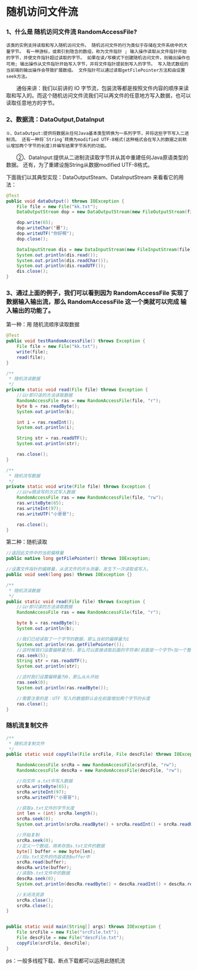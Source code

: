 # 随机访问文件流

### 1、什么是 随机访问文件流 RandomAccessFile?

	该类的实例支持读取和写入随机访问文件。 随机访问文件的行为类似于存储在文件系统中的大量字节。 有一种游标，或索引到隐含的数组，称为文件指针 ; 输入操作读取从文件指针开始的字节，并使文件指针超过读取的字节。 如果在读/写模式下创建随机访问文件，则输出操作也可用; 输出操作从文件指针开始写入字节，并将文件指针提前到写入的字节。 写入隐式数组的当前端的输出操作会导致扩展数组。 文件指针可以通过读取getFilePointer方法和由设置seek方法。

　　通俗来讲：我们以前讲的 IO 字节流，包装流等都是按照文件内容的顺序来读取和写入的。而这个随机访问文件流我们可以再文件的任意地方写入数据，也可以读取任意地方的字节。

### 2、数据流：DataOutput,DataInput

	①、DataOutput:提供将数据从任何Java基本类型转换为一系列字节，并将这些字节写入二进制流。 还有一种将`String`转换为modified UTF-8格式(这种格式会在写入的数据之前默认增加两个字节的长度)并编写结果字节系列的功能。

　　②、DataInput:提供从二进制流读取字节并从其中重建任何Java原语类型的数据。 还有，为了重建设施String从数据modified UTF-8格式。 

下面我们以其典型实现：DataOutputSteam、DataInputStream 来看看它的用法：

```java
@Test
public void dataOutput() throws IOException {
    File file = new File("kk.txt");
    DataOutputStream dop = new DataOutputStream(new FileOutputStream(file));

    dop.write(65);
    dop.writeChar('哥');
    dop.writeUTF("你好啊");
    dop.close();

    DataInputStream dis = new DataInputStream(new FileInputStream(file));
    System.out.println(dis.read());
    System.out.println(dis.readChar());
    System.out.println(dis.readUTF());
    dis.close();
}
```

### **3、通过上面的例子，我们可以看到因为 RandomAccessFile 实现了数据输入输出流，那么 RandomAccessFile 这一个类就可以完成 输入输出的功能了。** 

第一种：用 随机流顺序读取数据

```java
@Test
public void testRandomAccessFile() throws Exception {
    File file = new File("kk.txt");
    write(file);
    read(file);
}

/**
 * 随机流读数据
 */
private static void read(File file) throws Exception {
    //以r即只读的方法读取数据
    RandomAccessFile ras = new RandomAccessFile(file, "r");
    byte b = ras.readByte();
    System.out.println(b);

    int i = ras.readInt();
    System.out.println(i);

    String str = ras.readUTF();
    System.out.println(str);

    ras.close();
}

/**
 * 随机流写数据
 */
private static void write(File file) throws Exception {
    //以rw既读写的方式写入数据
    RandomAccessFile ras = new RandomAccessFile(file, "rw");
    ras.writeByte(65);
    ras.writeInt(97);
    ras.writeUTF("小哥哥");

    ras.close();
}
```

第二种：随机读取

```java
//返回此文件中的当前偏移量
public native long getFilePointer() throws IOException;

//设置文件指针的偏移量，从该文件的开头测量，发生下一次读取或写入。
public void seek(long pos) throws IOException {}
```

```java
/**
 * 随机流读数据
 */
public static void read(File file) throws Exception {
    //以r即只读的方法读取数据
    RandomAccessFile ras = new RandomAccessFile(file, "r");

    byte b = ras.readByte();
    System.out.println(b);

    //我们已经读取了一个字节的数据，那么当前的偏移量为1
    System.out.println(ras.getFilePointer());
    //这时候我们设置偏移量为5，那么可以直接读取后面的字符串(前面是一个字节+加一个整型数据=5个字节)
    ras.seek(5);
    String str = ras.readUTF();
    System.out.println(str);

    //这时我们设置偏移量为0，那么从头开始
    ras.seek(0);
    System.out.println(ras.readByte());

    //需要注意的是：UTF 写入的数据默认会在前面增加两个字节的长度
    ras.close();
}
```

### 随机流复制文件

```java
/**
 * 随机流复制文件
 */
public static void copyFile(File srcFile, File descFile) throws IOException{

    RandomAccessFile srcRa = new RandomAccessFile(srcFile, "rw");
    RandomAccessFile descRa = new RandomAccessFile(descFile, "rw");

    //向文件 a.txt中写入数据
    srcRa.writeByte(65);
    srcRa.writeInt(97);
    srcRa.writeUTF("小哥哥");

    //获取a.txt文件的字节长度
    int len = (int) srcRa.length();
    srcRa.seek(0);
    System.out.println(srcRa.readByte() + srcRa.readInt() + srcRa.readUTF());

    //开始复制
    srcRa.seek(0);
    //定义一个数组，用来存放a.txt文件的数据
    byte[] buffer = new byte[len];
    //将a.txt文件的内容读到buffer中
    srcRa.read(buffer);
    descRa.write(buffer);
    //读取b.txt文件中的数据
    descRa.seek(0);
    System.out.println(descRa.readByte() + descRa.readInt() + descRa.readUTF());

    //关闭流资源
    srcRa.close();
    srcRa.close();
}


public static void main(String[] args) throws IOException {
    File srcFile = new File("srcFile.txt");
    File descFile = new File("descFile.txt");
    copyFile(srcFile, descFile);
}
```

ps：一般多线程下载、断点下载都可以运用此随机流